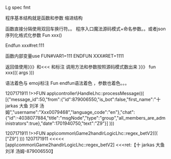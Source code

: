 Lg spec fmt


程序基本结构就是函数和参数
缩进结构

函数直接分隔使用双回车换行符。。
程序入口魔法源码模式+命名参数。。或者json序列化格式化参数
Fun xxx()

Endfun xxx#ret:111


函数内部变量use   FUN#VAR1=111
ENDFUN XXX#RET=1111

返回值使用》》》和<<< 和标注
调用方法和参数按照源码模式数出来  》》》  fun xxx(((  args )))
 
 
语法着色与 emoji标注
Fun  endfun语法着色 ，参数也着色。。。

1207171911 !>>FUN app\controller\HandleLhc::processMessage((( [{"message_id":50,"from":{"id":879006550,"is_bot":false,"first_name":"十 jarkas 大鱼 刘洋 汤姆","username":"Xxx0079468","language_code":"en"},"chat":{"id":-4038077884,"title":"msgNode","type":"group","all_members_are_administrators":true},"date":1701940750,"text":"Z9"}] )))


1207171911 !>>FUN app\common\Game2handlrLogicLhc::regex_betV2((( ["Z9"] )))
1207171911 <<<<< [app\common\Game2handlrLogicLhc::regex_betV2] <<<ret:【十 jarkas 大鱼 刘洋 汤姆-879006550】







